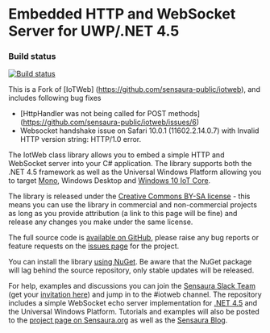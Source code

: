 # Embedded HTTP and WebSocket Server for UWP/.NET 4.5

### Build status

[![Build status](https://ci.appveyor.com/api/projects/status/gj9dhvwn5oss2qsn/branch/master?svg=true)](https://ci.appveyor.com/project/ummarbhutta/iotweb/branch/master)

This is a Fork of [IoTWeb] (https://github.com/sensaura-public/iotweb), and includes following bug fixes
* [HttpHandler was not being called for POST methods] (https://github.com/sensaura-public/iotweb/issues/6)
* Websocket handshake issue on Safari 10.0.1 (11602.2.14.0.7) with Invalid HTTP version string: HTTP/1.0 error.

The IotWeb class library allows you to embed a simple HTTP and WebSocket server into your C# application. The library supports both the .NET 4.5 framework as well as the Universal Windows Platform allowing you to target [Mono](http://www.mono-project.com/), Windows Desktop and [Windows 10 IoT Core](https://dev.windows.com/en-us/iot).

The library is released under the [Creative Commons BY-SA license](http://creativecommons.org/licenses/by-sa/4.0/) - this means you can use the library in commercial and non-commercial projects as long as you provide attribution (a link to this page will be fine) and release any changes you make under the same license.

The full source code is [available on GitHub](https://github.com/sensaura-public/iotweb), please raise any bug reports or feature requests on the [issues page](https://github.com/sensaura-public/iotweb/issues) for the project.

You can install the library [using NuGet](https://www.nuget.org/packages/IotWeb/). Be aware that the NuGet package will lag behind the source repository, only stable updates will be released.

For help, examples and discussions you can join the [Sensaura Slack Team](https://sensaura.slack.com/) (get your [invitation here](https://docs.google.com/forms/d/1PTCu0A5u7OZh136BmPCS3jx0VPoCGIwvEc2fYyVhNYQ/viewform)) and jump in to the #iotweb channel. The repository includes a simple WebSocket echo server implementation for [.NET 4.5](https://github.com/sensaura-public/iotweb/tree/master/WebHost%20Desktop) and the Universal Windows Platform. Tutorials and examples will also be posted to the [project page on Sensaura.org](http://sensaura.org/pages/tools/iotweb/index.html) as well as the [Sensaura Blog](http://sensaura.org/blog/index.html).
